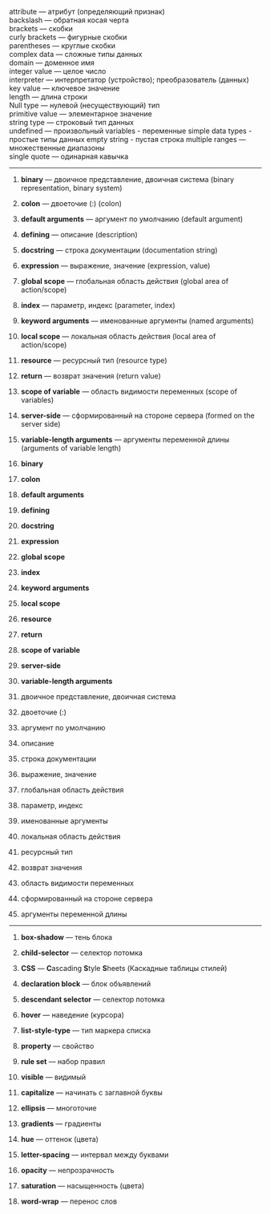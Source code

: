 attribute — атрибут (определяющий признак)  
backslash — обратная косая черта  
brackets — скобки  
curly brackets — фигурные скобки  
parentheses — круглые скобки  
complex data — сложные типы данных  
domain — доменное имя  
integer value — целое число  
interpreter — интерпретатор (устройство); преобразователь (данных)  
key value — ключевое значение  
length — длина строки  
Null type — нулевой (несуществующий) тип  
primitive value — элементарное значение  
string type — строковый тип данных  
undefined — произвольный
variables - переменные 
simple data types - простые типы данных
empty string - пустая строка
multiple ranges — множественные диапазоны  
single quote — одинарная кавычка


----

1. **binary** — двоичное представление, двоичная система (binary representation, binary system)
    
2. **colon** — двоеточие (:) (colon)
    
3. **default arguments** — аргумент по умолчанию (default argument)
    
4. **defining** — описание (description)
    
5. **docstring** — строка документации (documentation string)
    
6. **expression** — выражение, значение (expression, value)
    
7. **global scope** — глобальная область действия (global area of action/scope)
    
8. **index** — параметр, индекс (parameter, index)
    
9. **keyword arguments** — именованные аргументы (named arguments)
    
10. **local scope** — локальная область действия (local area of action/scope)
    
11. **resource** — ресурсный тип (resource type)
    
12. **return** — возврат значения (return value)
    
13. **scope of variable** — область видимости переменных (scope of variables)
    
14. **server-side** — сформированный на стороне сервера (formed on the server side)
    
15. **variable-length arguments** — аргументы переменной длины (arguments of variable length)






16. **binary**
    
17. **colon**
    
18. **default arguments**
    
19. **defining**
    
20. **docstring**
    
21. **expression**
    
22. **global scope**
    
23. **index**
    
24. **keyword arguments**
    
25. **local scope**
    
26. **resource**
    
27. **return**
    
28. **scope of variable**
    
29. **server-side**
    
30. **variable-length arguments**








31. двоичное представление, двоичная система
    
32. двоеточие (:)
    
33. аргумент по умолчанию
    
34. описание
    
35. строка документации
    
36. выражение, значение
    
37. глобальная область действия
    
38. параметр, индекс
    
39. именованные аргументы
    
40. локальная область действия
    
41. ресурсный тип
    
42. возврат значения
    
43. область видимости переменных
    
44. сформированный на стороне сервера
    
45. аргументы переменной длины




----

1. **box-shadow** — тень блока
    
2. **child-selector** — селектор потомка
    
3. **CSS** — **C**ascading **S**tyle **S**heets (Каскадные таблицы стилей)
    
4. **declaration block** — блок объявлений
    
5. **descendant selector** — селектор потомка
    
6. **hover** — наведение (курсора)
    
7. **list-style-type** — тип маркера списка
    
8. **property** — свойство
    
9. **rule set** — набор правил
    
10. **visible** — видимый
    
11. **capitalize** — начинать с заглавной буквы
    
12. **ellipsis** — многоточие
    
13. **gradients** — градиенты
    
14. **hue** — оттенок (цвета)
    
15. **letter-spacing** — интервал между буквами
    
16. **opacity** — непрозрачность
    
17. **saturation** — насыщенность (цвета)
    
18. **word-wrap** — перенос слов
